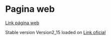 <h1> Pagina web </h1>
<a href="https://jprigotti.github.io/JornadasSantojanni2022/" >Link página web</a>

<br>
<p>Stable version Version2_15 loaded on <span><a href="https://jornadascientificassantojanni.com" >Link oficial</a></span></p>